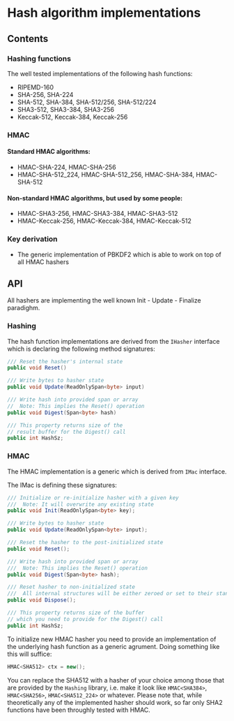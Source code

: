 ﻿# Hash algorithm implementations

## Contents

### Hashing functions

The well tested implementations of the following hash functions:

* RIPEMD-160
* SHA-256, SHA-224
* SHA-512, SHA-384, SHA-512/256, SHA-512/224
* SHA3-512, SHA3-384, SHA3-256
* Keccak-512, Keccak-384, Keccak-256

### HMAC

#### Standard HMAC algorithms:

* HMAC-SHA-224, HMAC-SHA-256
* HMAC-SHA-512_224, HMAC-SHA-512_256, HMAC-SHA-384, HMAC-SHA-512

#### Non-standard HMAC algorithms, but used by some people:

* HMAC-SHA3-256, HMAC-SHA3-384, HMAC-SHA3-512
* HMAC-Keccak-256, HMAC-Keccak-384, HMAC-Keccak-512

### Key derivation

* The generic implementation of PBKDF2 which is able to work on top of all HMAC hashers

## API

All hashers are implementing the well known Init - Update - Finalize paradighm. 

### Hashing

The hash function implementations are derived from the `IHasher` interface which is declaring the following method signatures:

```csharp
/// Reset the hasher's internal state
public void Reset()

/// Write bytes to hasher state
public void Update(ReadOnlySpan<byte> input)

/// Write hash into provided span or array
//  Note: This implies the Reset() operation
public void Digest(Span<byte> hash)

/// This property returns size of the 
// result buffer for the Digest() call
public int HashSz;
```

### HMAC

The HMAC implementation is a generic which is derived from `IMac` interface.

The IMac is defining these signatures:

```csharp
/// Initialize or re-initialize hasher with a given key
///  Note: It will overwrite any existing state
public void Init(ReadOnlySpan<byte> key);

/// Write bytes to hasher state
public void Update(ReadOnlySpan<byte> input);

/// Reset the hasher to the post-initialized state
public void Reset();

/// Write hash into provided span or array
///  Note: This implies the Reset() operation
public void Digest(Span<byte> hash);

/// Reset hasher to non-initialized state
///  All internal structures will be either zeroed or set to their standard defined initial values
public void Dispose();

/// This property returns size of the buffer
// which you need to provide for the Digest() call
public int HashSz;
```

To initialize new HMAC hasher you need to provide an implementation of the underlying hash function as a generic agrument. Doing something like this will suffice:

```csharp
HMAC<SHA512> ctx = new();
```

You can replace the SHA512 with a hasher of your choice among those that are provided by the ```Hashing``` library, i.e. make it look like ```HMAC<SHA384>```, ```HMAC<SHA256>```, ```HMAC<SHA512_224>``` or whatever. Please note that, while theoretically any of the implemented hasher should work, so far only SHA2 functions have been throughly tested with HMAC.
